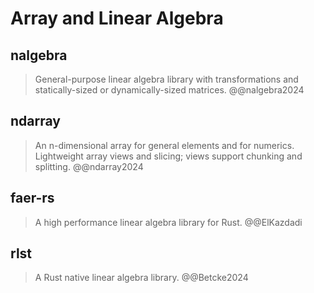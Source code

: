 # Array and Linear Algebra

## nalgebra
> General-purpose linear algebra library with transformations and statically-sized or
> dynamically-sized matrices. @@nalgebra2024

## ndarray
> An n-dimensional array for general elements and for numerics.
> Lightweight array views and slicing; views support chunking and splitting. @@ndarray2024

## faer-rs
> A high performance linear algebra library for Rust. @@ElKazdadi

## rlst
> A Rust native linear algebra library. @@Betcke2024
